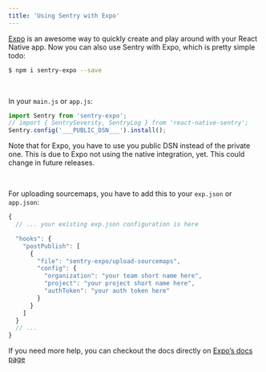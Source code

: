 ```yaml
---
title: 'Using Sentry with Expo'
---
```


[Expo](https://expo.io/) is an awesome way to quickly create and play around with your React Native app. Now you can also use Sentry with Expo, which is pretty simple todo:

```bash
$ npm i sentry-expo --save
```

&nbsp;

In your `main.js` or `app.js`:

```javascript
import Sentry from 'sentry-expo';
// import { SentrySeverity, SentryLog } from 'react-native-sentry';
Sentry.config('___PUBLIC_DSN___').install();
```

Note that for Expo, you have to use you public DSN instead of the private one. This is due to Expo not using the native integration, yet. This could change in future releases.

&nbsp;

For uploading sourcemaps, you have to add this to your `exp.json` or `app.json`:

```javascript
{
  // ... your existing exp.json configuration is here

  "hooks": {
    "postPublish": [
      {
        "file": "sentry-expo/upload-sourcemaps",
        "config": {
          "organization": "your team short name here",
          "project": "your project short name here",
          "authToken": "your auth token here"
        }
      }
    ]
  }
  // ...
}
```

If you need more help, you can checkout the docs directly on [Expo’s docs page](https://docs.expo.io/versions/latest/guides/using-sentry.html#content)
